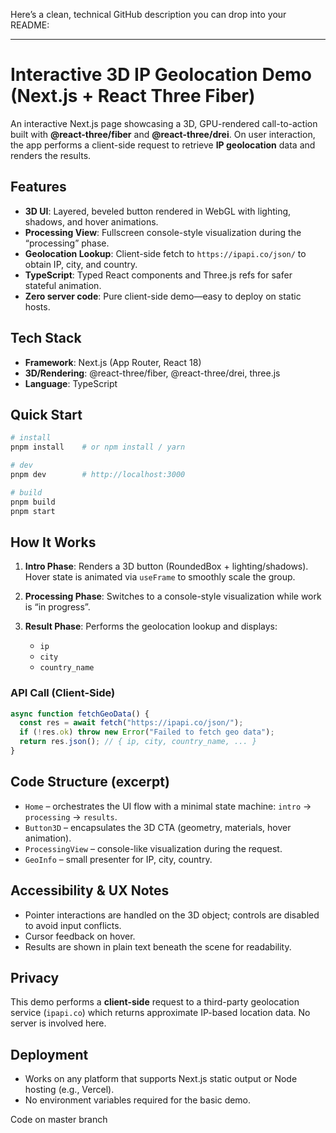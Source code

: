 Here’s a clean, technical GitHub description you can drop into your README:

---

# Interactive 3D IP Geolocation Demo (Next.js + React Three Fiber)

An interactive Next.js page showcasing a 3D, GPU-rendered call-to-action built with **@react-three/fiber** and **@react-three/drei**. On user interaction, the app performs a client-side request to retrieve **IP geolocation** data and renders the results.

## Features

* **3D UI**: Layered, beveled button rendered in WebGL with lighting, shadows, and hover animations.
* **Processing View**: Fullscreen console-style visualization during the “processing” phase.
* **Geolocation Lookup**: Client-side fetch to `https://ipapi.co/json/` to obtain IP, city, and country.
* **TypeScript**: Typed React components and Three.js refs for safer stateful animation.
* **Zero server code**: Pure client-side demo—easy to deploy on static hosts.

## Tech Stack

* **Framework**: Next.js (App Router, React 18)
* **3D/Rendering**: @react-three/fiber, @react-three/drei, three.js
* **Language**: TypeScript

## Quick Start

```bash
# install
pnpm install    # or npm install / yarn

# dev
pnpm dev        # http://localhost:3000

# build
pnpm build
pnpm start
```

## How It Works

1. **Intro Phase**: Renders a 3D button (RoundedBox + lighting/shadows). Hover state is animated via `useFrame` to smoothly scale the group.
2. **Processing Phase**: Switches to a console-style visualization while work is “in progress”.
3. **Result Phase**: Performs the geolocation lookup and displays:

   * `ip`
   * `city`
   * `country_name`

### API Call (Client-Side)

```ts
async function fetchGeoData() {
  const res = await fetch("https://ipapi.co/json/");
  if (!res.ok) throw new Error("Failed to fetch geo data");
  return res.json(); // { ip, city, country_name, ... }
}
```

## Code Structure (excerpt)

* `Home` – orchestrates the UI flow with a minimal state machine: `intro` → `processing` → `results`.
* `Button3D` – encapsulates the 3D CTA (geometry, materials, hover animation).
* `ProcessingView` – console-like visualization during the request.
* `GeoInfo` – small presenter for IP, city, country.

## Accessibility & UX Notes

* Pointer interactions are handled on the 3D object; controls are disabled to avoid input conflicts.
* Cursor feedback on hover.
* Results are shown in plain text beneath the scene for readability.

## Privacy

This demo performs a **client-side** request to a third-party geolocation service (`ipapi.co`) which returns approximate IP-based location data. No server is involved here.

## Deployment

* Works on any platform that supports Next.js static output or Node hosting (e.g., Vercel).
* No environment variables required for the basic demo.

Code on master branch

